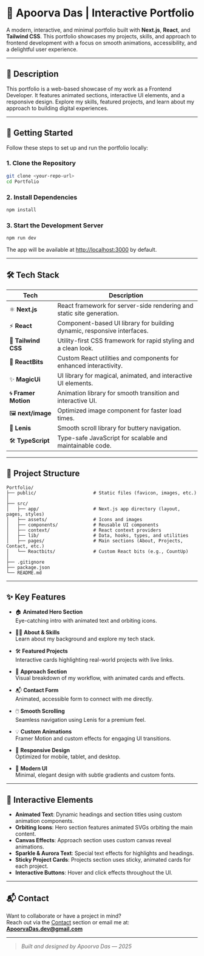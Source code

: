 # 🚀 Apoorva Das | Interactive Portfolio

A modern, interactive, and minimal portfolio built with **Next.js**, **React**, and **Tailwind CSS**. This portfolio showcases my projects, skills, and approach to frontend development with a focus on smooth animations, accessibility, and a delightful user experience.

---

## 📝 Description

This portfolio is a web-based showcase of my work as a Frontend Developer. It features animated sections, interactive UI elements, and a responsive design. Explore my skills, featured projects, and learn about my approach to building digital experiences.

---

## 🚀 Getting Started

Follow these steps to set up and run the portfolio locally:

### 1. **Clone the Repository**

```bash
git clone <your-repo-url>
cd Portfolio
```

### 2. **Install Dependencies**

```bash
npm install
```

### 3. **Start the Development Server**

```bash
npm run dev
```

The app will be available at [http://localhost:3000](http://localhost:3000) by default.

---

## 🛠️ Tech Stack

| Tech                | Description                                                                 |
|---------------------|-----------------------------------------------------------------------------|
| ⚛️ **Next.js**      | React framework for server-side rendering and static site generation.        |
| ⚡ **React**         | Component-based UI library for building dynamic, responsive interfaces.      |
| 🎨 **Tailwind CSS** | Utility-first CSS framework for rapid styling and a clean look.              |
| 🧬 **ReactBits**      | Custom React utilities and components for enhanced interactivity.            |
| ✨ **MagicUi**         | UI library for magical, animated, and interactive UI elements.               |
| 🌀 **Framer Motion** | Animation library for smooth transition and interactive UI.                 |
| 🖼️ **next/image**   | Optimized image component for faster load times.                             |
| 🧩 **Lenis**        | Smooth scroll library for buttery navigation.                                |
| 🛠️ **TypeScript**   | Type-safe JavaScript for scalable and maintainable code.                     |

---

## 📁 Project Structure

```
Portfolio/
├── public/                     # Static files (favicon, images, etc.)
│
├── src/
│   ├── app/                    # Next.js app directory (layout, pages, styles)
│   ├── assets/                 # Icons and images
│   ├── components/             # Reusable UI components
│   ├── context/                # React context providers
│   ├── lib/                    # Data, hooks, types, and utilities
│   ├── pages/                  # Main sections (About, Projects, Contact, etc.)
│   └── Reactbits/              # Custom React bits (e.g., CountUp)
│
├── .gitignore
├── package.json
└── README.md
```

---

## ✨ Key Features

- 🏠 **Animated Hero Section**  
  Eye-catching intro with animated text and orbiting icons.

- 🧑‍💻 **About & Skills**  
  Learn about my background and explore my tech stack.

- 🛠️ **Featured Projects**  
  Interactive cards highlighting real-world projects with live links.

- 🧩 **Approach Section**  
  Visual breakdown of my workflow, with animated cards and effects.

- 📬 **Contact Form**  
  Animated, accessible form to connect with me directly.

- 🖱️ **Smooth Scrolling**  
  Seamless navigation using Lenis for a premium feel.

- 💡 **Custom Animations**  
  Framer Motion and custom effects for engaging UI transitions.

- 📱 **Responsive Design**  
  Optimized for mobile, tablet, and desktop.

- 🌙 **Modern UI**  
  Minimal, elegant design with subtle gradients and custom fonts.

---

## 🌟 Interactive Elements

- **Animated Text**: Dynamic headings and section titles using custom animation components.
- **Orbiting Icons**: Hero section features animated SVGs orbiting the main content.
- **Canvas Effects**: Approach section uses custom canvas reveal animations.
- **Sparkle & Aurora Text**: Special text effects for highlights and headings.
- **Sticky Project Cards**: Projects section uses sticky, animated cards for each project.
- **Interactive Buttons**: Hover and click effects throughout the UI.

---

## 📬 Contact

Want to collaborate or have a project in mind?  
Reach out via the [Contact](#contact) section or email me at:  
**ApoorvaDas.dev@gmail.com**

---

> _Built and designed by Apoorva Das — 2025_
